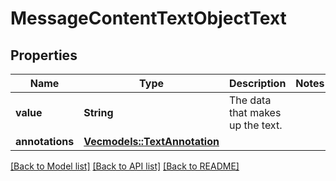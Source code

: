 # MessageContentTextObjectText

## Properties

Name | Type | Description | Notes
------------ | ------------- | ------------- | -------------
**value** | **String** | The data that makes up the text. | 
**annotations** | [**Vec<models::TextAnnotation>**](TextAnnotation.md) |  | 

[[Back to Model list]](../README.md#documentation-for-models) [[Back to API list]](../README.md#documentation-for-api-endpoints) [[Back to README]](../README.md)


